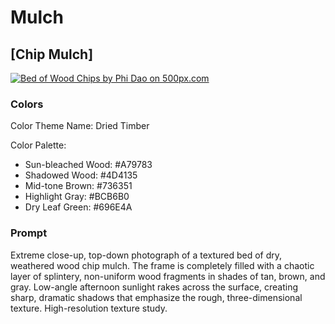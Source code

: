 # Mulch

## [Chip Mulch]

[![Bed of Wood Chips by Phi Dao on 500px.com](https://drscdn.500px.org/photo/1116570010/q%3D75_m%3D600_k%3D1/v2?sig=7725dbd7d16d0d72ce5af8f94cda00cc9ed8346c06ff9a8f176b5eb4a32f9f16)](https://500px.com/photo/1116570010/bed-of-wood-chips-by-phi-dao)

### Colors

Color Theme Name: Dried Timber

Color Palette:

- Sun-bleached Wood: #A79783
- Shadowed Wood: #4D4135
- Mid-tone Brown: #736351
- Highlight Gray: #BCB6B0
- Dry Leaf Green: #696E4A

### Prompt

Extreme close-up, top-down photograph of a textured bed of dry, weathered wood chip mulch. The frame is completely filled with a chaotic layer of splintery, non-uniform wood fragments in shades of tan, brown, and gray. Low-angle afternoon sunlight rakes across the surface, creating sharp, dramatic shadows that emphasize the rough, three-dimensional texture. High-resolution texture study.